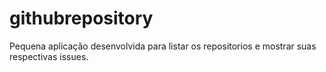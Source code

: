 # githubrepository
Pequena aplicação desenvolvida para listar os repositorios e mostrar suas respectivas issues.
